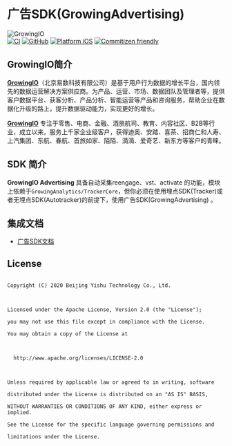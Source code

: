 广告SDK(GrowingAdvertising)
======

![GrowingIO](https://www.growingio.com/vassets/images/home_v3/gio-logo-primary.svg)  
[![CI](https://github.com/growingio/growingio-sdk-ios-advertising/workflows/CI/badge.svg)](https://github.com/growingio/growingio-sdk-ios-advertising/actions)
[![GitHub](https://img.shields.io/github/license/growingio/growingio-sdk-ios-advertising)](https://github.com/growingio/growingio-sdk-ios-advertising/blob/master/LICENSE)
[![Platform iOS](https://img.shields.io/badge/platform-iOS-brightgreen)]()
[![Commitizen friendly](https://img.shields.io/badge/commitizen-friendly-brightgreen.svg)](http://commitizen.github.io/cz-cli/)



## GrowingIO简介

[****GrowingIO****](https://www.growingio.com/)（北京易数科技有限公司）是基于用户行为数据的增长平台，国内领先的数据运营解决方案供应商。为产品、运营、市场、数据团队及管理者等，提供客户数据平台、获客分析、产品分析、智能运营等产品和咨询服务，帮助企业在数据化升级的路上，提升数据驱动能力，实现更好的增长。  

[****GrowingIO****](https://www.growingio.com/) 专注于零售、电商、金融、酒旅航司、教育、内容社区、B2B等行业，成立以来，服务上千家企业级客户，获得迪奥、安踏、喜茶、招商仁和人寿、上汽集团、东航、春航、首旅如家、陌陌、滴滴、爱奇艺、新东方等客户的青睐。



## SDK 简介

****GrowingIO Advertising**** 具备自动采集reengage、vst、activate 的功能，模块上依赖于`GrowingAnalytics/TrackerCore`，但你必须在使用埋点SDK(Tracker)或者无埋点SDK(Autotracker)的前提下，使用广告SDK(GrowingAdvertising)  。



## 集成文档

- [广告SDK文档](https://github.com/growingio/growingio-sdk-ios-advertising/wiki/%E5%B9%BF%E5%91%8ASDK%E9%9B%86%E6%88%90%E6%96%87%E6%A1%A3)

## License



```

Copyright (C) 2020 Beijing Yishu Technology Co., Ltd.



Licensed under the Apache License, Version 2.0 (the "License");

you may not use this file except in compliance with the License.

You may obtain a copy of the License at



  http://www.apache.org/licenses/LICENSE-2.0



Unless required by applicable law or agreed to in writing, software

distributed under the License is distributed on an "AS IS" BASIS,

WITHOUT WARRANTIES OR CONDITIONS OF ANY KIND, either express or implied.

See the License for the specific language governing permissions and

limitations under the License.

```
